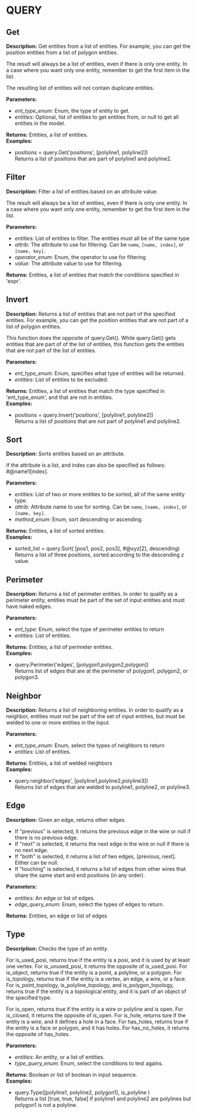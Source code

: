 # QUERY  
  
## Get  
  
  
**Description:** Get entities from a list of entities.
For example, you can get the position entities from a list of polygon entities.


The result will always be a list of entities, even if there is only one entity.
In a case where you want only one entity, remember to get the first item in the list.


The resulting list of entities will not contain duplicate entities.

  
  
**Parameters:**  
  * *ent_type_enum:* Enum, the type of entity to get.  
  * *entities:* Optional, list of entities to get entities from, or null to get all entities in the model.  
  
**Returns:** Entities, a list of entities.  
**Examples:**  
  * positions = query.Get('positions', [polyline1, polyline2])  
    Returns a list of positions that are part of polyline1 and polyline2.
  
  
  
## Filter  
  
  
**Description:** Filter a list of entities based on an attribute value.


The result will always be a list of entities, even if there is only one entity.
In a case where you want only one entity, remember to get the first item in the list.

  
  
**Parameters:**  
  * *entities:* List of entities to filter. The entities must all be of the same type  
  * *attrib:* The attribute to use for filtering. Can be `name`, `[name, index]`, or `[name, key]`.  
  * *operator_enum:* Enum, the operator to use for filtering  
  * *value:* The attribute value to use for filtering.  
  
**Returns:** Entities, a list of entities that match the conditions specified in 'expr'.  
  
  
## Invert  
  
  
**Description:** Returns a list of entities that are not part of the specified entities.
For example, you can get the position entities that are not part of a list of polygon entities.


This function does the opposite of query.Get().
While query.Get() gets entities that are part of of the list of entities,
this function gets the entities that are not part of the list of entities.

  
  
**Parameters:**  
  * *ent_type_enum:* Enum, specifies what type of entities will be returned.  
  * *entities:* List of entities to be excluded.  
  
**Returns:** Entities, a list of entities that match the type specified in 'ent_type_enum', and that are not in entities.  
**Examples:**  
  * positions = query.Invert('positions', [polyline1, polyline2])  
    Returns a list of positions that are not part of polyline1 and polyline2.
  
  
  
## Sort  
  
  
**Description:** Sorts entities based on an attribute.


If the attribute is a list, and index can also be specified as follows: #@name1[index].

  
  
**Parameters:**  
  * *entities:* List of two or more entities to be sorted, all of the same entity type.  
  * *attrib:* Attribute name to use for sorting. Can be `name`, `[name, index]`, or `[name, key]`.  
  * *method_enum:* Enum, sort descending or ascending.  
  
**Returns:** Entities, a list of sorted entities.  
**Examples:**  
  * sorted_list = query.Sort( [pos1, pos2, pos3], #@xyz[2], descending)  
    Returns a list of three positions, sorted according to the descending z value.
  
  
  
## Perimeter  
  
  
**Description:** Returns a list of perimeter entities. In order to qualify as a perimeter entity,
entities must be part of the set of input entities and must have naked edges.

  
  
**Parameters:**  
  * *ent_type:* Enum, select the type of perimeter entities to return  
  * *entities:* List of entities.  
  
**Returns:** Entities, a list of perimeter entities.  
**Examples:**  
  * query.Perimeter('edges', [polygon1,polygon2,polygon])  
    Returns list of edges that are at the perimeter of polygon1, polygon2, or polygon3.
  
  
  
## Neighbor  
  
  
**Description:** Returns a list of neighboring entities. In order to qualify as a neighbor,
entities must not be part of the set of input entities, but must be welded to one or more entities in the input.

  
  
**Parameters:**  
  * *ent_type_enum:* Enum, select the types of neighbors to return  
  * *entities:* List of entities.  
  
**Returns:** Entities, a list of welded neighbors  
**Examples:**  
  * query.neighbor('edges', [polyline1,polyline2,polyline3])  
    Returns list of edges that are welded to polyline1, polyline2, or polyline3.
  
  
  
## Edge  
  
  
**Description:** Given an edge, returns other edges.
- If "previous" is selected, it returns the previous edge in the wire or null if there is no previous edge.
- If "next" is selected, it returns the next edge in the wire or null if there is no next edge.
- If "both" is selected, it returns a list of two edges, [previous, next]. Either can be null.
- If "touching" is selected, it returns a list of edges from other wires that share the same start and end positions (in any order).  
  
**Parameters:**  
  * *entities:* An edge or list of edges.  
  * *edge_query_enum:* Enum, select the types of edges to return.  
  
**Returns:** Entities, an edge or list of edges  
  
  
## Type  
  
  
**Description:** Checks the type of an entity.


For is_used_posi, returns true if the entity is a posi, and it is used by at least one vertex.
For is_unused_posi, it returns the opposite of is_used_posi.
For is_object, returns true if the entity is a point, a polyline, or a polygon.
For is_topology, returns true if the entity is a vertex, an edge, a wire, or a face.
For is_point_topology, is_polyline_topology, and is_polygon_topology, returns true
if the entity is a topological entity, and it is part of an object of the specified type.


For is_open, returns true if the entity is a wire or polyline and is open. For is_closed, it returns the opposite of is_open.
For is_hole, returns ture if the entity is a wire, and it defines a hole in a face.
For has_holes, returns true if the entity is a face or polygon, and it has holes.
For has_no_holes, it returns the opposite of has_holes.  
  
**Parameters:**  
  * *entities:* An entity, or a list of entities.  
  * *type_query_enum:* Enum, select the conditions to test agains.  
  
**Returns:** Boolean or list of boolean in input sequence.  
**Examples:**  
  * query.Type([polyline1, polyline2, polygon1], is_polyline )  
    Returns a list [true, true, false] if polyline1 and polyline2 are polylines but polygon1 is not a polyline.
  
  
  
